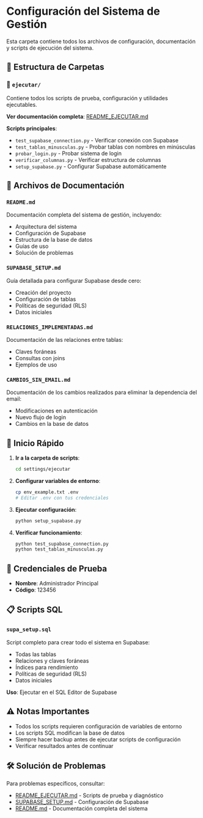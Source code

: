 # Configuración del Sistema de Gestión

Esta carpeta contiene todos los archivos de configuración, documentación y scripts de ejecución del sistema.

## 📁 Estructura de Carpetas

### 📂 `ejecutar/`
Contiene todos los scripts de prueba, configuración y utilidades ejecutables.

**Ver documentación completa**: [README_EJECUTAR.md](ejecutar/README_EJECUTAR.md)

**Scripts principales**:
- `test_supabase_connection.py` - Verificar conexión con Supabase
- `test_tablas_minusculas.py` - Probar tablas con nombres en minúsculas
- `probar_login.py` - Probar sistema de login
- `verificar_columnas.py` - Verificar estructura de columnas
- `setup_supabase.py` - Configurar Supabase automáticamente

## 📄 Archivos de Documentación

### `README.md`
Documentación completa del sistema de gestión, incluyendo:
- Arquitectura del sistema
- Configuración de Supabase
- Estructura de la base de datos
- Guías de uso
- Solución de problemas

### `SUPABASE_SETUP.md`
Guía detallada para configurar Supabase desde cero:
- Creación del proyecto
- Configuración de tablas
- Políticas de seguridad (RLS)
- Datos iniciales

### `RELACIONES_IMPLEMENTADAS.md`
Documentación de las relaciones entre tablas:
- Claves foráneas
- Consultas con joins
- Ejemplos de uso

### `CAMBIOS_SIN_EMAIL.md`
Documentación de los cambios realizados para eliminar la dependencia del email:
- Modificaciones en autenticación
- Nuevo flujo de login
- Cambios en la base de datos

## 🚀 Inicio Rápido

1. **Ir a la carpeta de scripts**:
   ```bash
   cd settings/ejecutar
   ```

2. **Configurar variables de entorno**:
   ```bash
   cp env_example.txt .env
   # Editar .env con tus credenciales
   ```

3. **Ejecutar configuración**:
   ```bash
   python setup_supabase.py
   ```

4. **Verificar funcionamiento**:
   ```bash
   python test_supabase_connection.py
   python test_tablas_minusculas.py
   ```

## 🔑 Credenciales de Prueba

- **Nombre**: Administrador Principal
- **Código**: 123456

## 📋 Scripts SQL

### `supa_setup.sql`
Script completo para crear todo el sistema en Supabase:
- Todas las tablas
- Relaciones y claves foráneas
- Índices para rendimiento
- Políticas de seguridad (RLS)
- Datos iniciales

**Uso**: Ejecutar en el SQL Editor de Supabase

## ⚠️ Notas Importantes

- Todos los scripts requieren configuración de variables de entorno
- Los scripts SQL modifican la base de datos
- Siempre hacer backup antes de ejecutar scripts de configuración
- Verificar resultados antes de continuar

## 🛠️ Solución de Problemas

Para problemas específicos, consultar:
- [README_EJECUTAR.md](ejecutar/README_EJECUTAR.md) - Scripts de prueba y diagnóstico
- [SUPABASE_SETUP.md](SUPABASE_SETUP.md) - Configuración de Supabase
- [README.md](README.md) - Documentación completa del sistema 